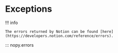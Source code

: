 # Exceptions

!!! info

    The errors returned by Notion can be found [here](https://developers.notion.com/reference/errors).

::: nopy.errors
